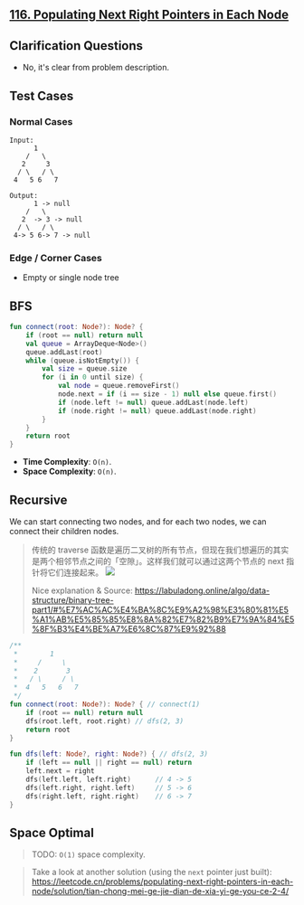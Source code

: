 ## [116. Populating Next Right Pointers in Each Node](https://leetcode.com/problems/populating-next-right-pointers-in-each-node/)

## Clarification Questions
* No, it's clear from problem description.
 
## Test Cases
### Normal Cases
```
Input: 
      1
    /   \
   2     3
  / \   / \
 4   5 6   7

Output: 
      1 -> null
    /   \
   2  -> 3 -> null
  / \   / \
 4-> 5 6-> 7 -> null
```
### Edge / Corner Cases
* Empty or single node tree

## BFS
```kotlin
fun connect(root: Node?): Node? {
    if (root == null) return null
    val queue = ArrayDeque<Node>()
    queue.addLast(root)
    while (queue.isNotEmpty()) {
        val size = queue.size
        for (i in 0 until size) {
            val node = queue.removeFirst()
            node.next = if (i == size - 1) null else queue.first()
            if (node.left != null) queue.addLast(node.left)
            if (node.right != null) queue.addLast(node.right)
        }
    }
    return root
}
```

* **Time Complexity**: `O(n)`.
* **Space Complexity**: `O(n)`.


## Recursive
We can start connecting two nodes, and for each two nodes, we can connect their children nodes.

> 传统的 traverse 函数是遍历二叉树的所有节点，但现在我们想遍历的其实是两个相邻节点之间的「空隙」。这样我们就可以通过这两个节点的 next 指针将它们连接起来。
![](https://labuladong.online/algo/images/%E4%BA%8C%E5%8F%89%E6%A0%91%E7%B3%BB%E5%88%97/3.png)
>
> Nice explanation & Source: https://labuladong.online/algo/data-structure/binary-tree-part1/#%E7%AC%AC%E4%BA%8C%E9%A2%98%E3%80%81%E5%A1%AB%E5%85%85%E8%8A%82%E7%82%B9%E7%9A%84%E5%8F%B3%E4%BE%A7%E6%8C%87%E9%92%88
```kotlin
/**
 *        1
 *     /     \
 *    2       3
 *   / \     / \
 *  4   5   6   7
 */
fun connect(root: Node?): Node? { // connect(1)
    if (root == null) return null
    dfs(root.left, root.right) // dfs(2, 3)
    return root
}

fun dfs(left: Node?, right: Node?) { // dfs(2, 3)
    if (left == null || right == null) return
    left.next = right
    dfs(left.left, left.right)      // 4 -> 5
    dfs(left.right, right.left)     // 5 -> 6
    dfs(right.left, right.right)    // 6 -> 7
}
```

## Space Optimal
> TODO: `O(1)` space complexity.

> Take a look at another solution (using the `next` pointer just built): https://leetcode.cn/problems/populating-next-right-pointers-in-each-node/solution/tian-chong-mei-ge-jie-dian-de-xia-yi-ge-you-ce-2-4/